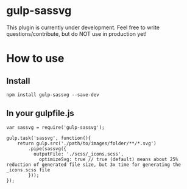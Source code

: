 # gulp-sassvg

This plugin is currently under development. Feel free to write questions/contribute, but do NOT use in production yet!

# How to use

## Install
```
npm install gulp-sassvg --save-dev
```

## In your gulpfile.js
```
var sassvg = require('gulp-sassvg');

gulp.task('sassvg', function(){
    return gulp.src('./path/to/images/folder/**/*.svg') 
        .pipe(sassvg({
          outputFile: './scss/_icons.scss',
			optimizeSvg: true // true (default) means about 25% reduction of generated file size, but 3x time for generating the _icons.scss file
        }));
});


